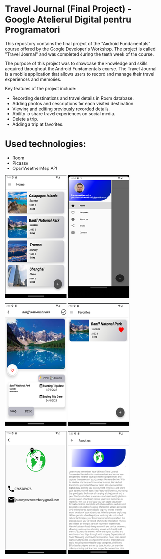 
# Travel Journal (Final Project) - Google Atelierul Digital pentru Programatori

This repository contains the final project of the "Android Fundamentals" course offered by the Google Developer's Workshop. The project is called "Travel Journal" and was completed during the tenth week of the course.

The purpose of this project was to showcase the knowledge and skills acquired throughout the Android Fundamentals course. The Travel Journal is a mobile application that allows users to record and manage their travel experiences and memories.

Key features of the project include:

- Recording destinations and travel details in Room database.
- Adding photos and descriptions for each visited destination.
- Viewing and editing previously recorded details.
- Ability to share travel experiences on social media.
- Delete a trip.
- Adding a trip at favorites.

# Used technologies:

- Room
- Picasso
- OpenWeatherMap API

<img src="https://github.com/Alexandru13A/Travel-Journal-Application/blob/master/1.png" width="200" height="400" />         <img src="https://github.com/Alexandru13A/Travel-Journal-Application/blob/master/2.png" width="200" height="400" />

<img src="https://github.com/Alexandru13A/Travel-Journal-Application/blob/master/3.png" width="200" height="400" />         <img src="https://github.com/Alexandru13A/Travel-Journal-Application/blob/master/4.png" width="200" height="400" />

<img src="https://github.com/Alexandru13A/Travel-Journal-Application/blob/master/5.png" width="200" height="400" />         <img src="https://github.com/Alexandru13A/Travel-Journal-Application/blob/master/6.png" width="200" height="400" />




